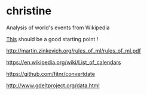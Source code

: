 # christine
Analysis of world's events from Wikipedia

[This](https://en.wikipedia.org/wiki/Portal:Current_events/2017_January_1) should be a good starting point !


http://martin.zinkevich.org/rules_of_ml/rules_of_ml.pdf


https://en.wikipedia.org/wiki/List_of_calendars


https://github.com/fitnr/convertdate

http://www.gdeltproject.org/data.html
